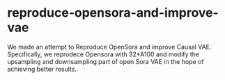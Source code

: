 # reproduce-opensora-and-improve-vae
We made an attempt to Reproduce OpenSora and improve Causal VAE. Specifically, we reprodece Opensora with 32*A100 and modify the upsampling and downsampling part of open Sora VAE in the hope of achieving better results.
